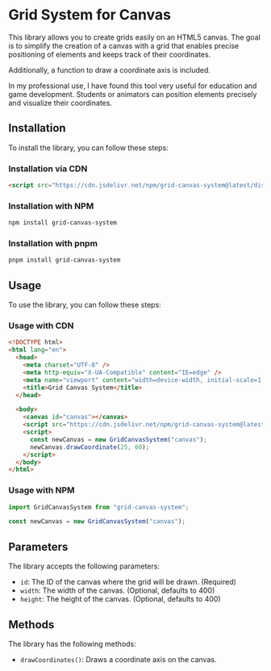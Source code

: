 # Grid System for Canvas

This library allows you to create grids easily on an HTML5 canvas. The goal is to simplify the creation of a canvas with a grid that enables precise positioning of elements and keeps track of their coordinates.

Additionally, a function to draw a coordinate axis is included.

In my professional use, I have found this tool very useful for education and game development. Students or animators can position elements precisely and visualize their coordinates.

## Installation

To install the library, you can follow these steps:

### Installation via CDN

```html
<script src="https://cdn.jsdelivr.net/npm/grid-canvas-system@latest/dist/grid-canvas-system.umd.js"></script>
```

### Installation with NPM

```bash
npm install grid-canvas-system
```

### Installation with pnpm

```bash
pnpm install grid-canvas-system
```

## Usage

To use the library, you can follow these steps:

### Usage with CDN

```html
<!DOCTYPE html>
<html lang="en">
  <head>
    <meta charset="UTF-8" />
    <meta http-equiv="X-UA-Compatible" content="IE=edge" />
    <meta name="viewport" content="width=device-width, initial-scale=1.0" />
    <title>Grid Canvas System</title>
  </head>

  <body>
    <canvas id="canvas"></canvas>
    <script src="https://cdn.jsdelivr.net/npm/grid-canvas-system@latest/dist/grid-canvas-system.umd.js"></script>
    <script>
      const newCanvas = new GridCanvasSystem("canvas");
      newCanvas.drawCoordinate(25, 60);
    </script>
  </body>
</html>
```

### Usage with NPM

```js
import GridCanvasSystem from "grid-canvas-system";

const newCanvas = new GridCanvasSystem("canvas");
```

## Parameters

The library accepts the following parameters:

- `id`: The ID of the canvas where the grid will be drawn. (Required)
- `width`: The width of the canvas. (Optional, defaults to 400)
- `height`: The height of the canvas. (Optional, defaults to 400)

## Methods

The library has the following methods:

- `drawCoordinates()`: Draws a coordinate axis on the canvas.
